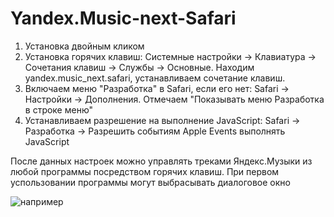 # Yandex.Music-next-Safari

1. Установка двойным кликом
2. Установка горячих клавиш:
Системные настройки -> Клавиатура -> Сочетания клавиш -> Службы -> Основные.
Находим yandex.music_next.safari, устанавливаем сочетание клавиш.
3. Включаем меню "Разработка" в Safari, если его нет:
Safari -> Настройки -> Дополнения. Отмечаем "Показывать меню Разработка в строке меню"
4. Устанавливаем разрешение на выполнение JavaScript:
Safari -> Разработка -> Разрешить событиям Apple Events выполнять JavaScript

После данных настроек можно управлять треками Яндекс.Музыки из любой программы посредством горячих клавиш.
При первом успользовании программы могут выбрасывать диалоговое окно

![например](https://yadi.sk/i/n84JakHEUbWGKw "например")
